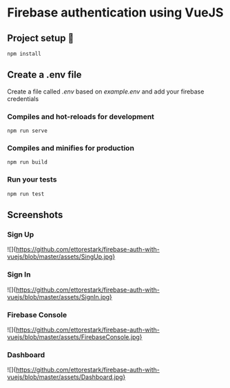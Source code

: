 # Firebase authentication using VueJS

## Project setup 🚀
```
npm install
```

## Create a .env file

Create a file called *.env* based on *example.env* and add your firebase credentials

### Compiles and hot-reloads for development
```
npm run serve
```

### Compiles and minifies for production
```
npm run build
```

### Run your tests
```
npm run test
```

## Screenshots

### Sign Up
![]{https://github.com/ettorestark/firebase-auth-with-vuejs/blob/master/assets/SingUp.jpg}

### Sign In
![]{https://github.com/ettorestark/firebase-auth-with-vuejs/blob/master/assets/SignIn.jpg}

### Firebase Console
![]{https://github.com/ettorestark/firebase-auth-with-vuejs/blob/master/assets/FirebaseConsole.jpg}

### Dashboard
![]{https://github.com/ettorestark/firebase-auth-with-vuejs/blob/master/assets/Dashboard.jpg}
